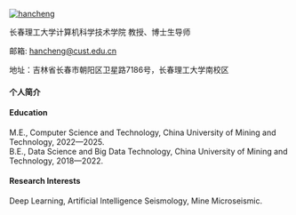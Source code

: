 

[![hancheng](https://img.shields.io/badge/senli1073-github-blue?logo=github)](https://github.com/hanchengLab)

长春理工大学计算机科学技术学院 教授、博士生导师

邮箱: hancheng@cust.edu.cn

地址：吉林省长春市朝阳区卫星路7186号，长春理工大学南校区
#### 个人简介



#### Education
M.E., Computer Science and Technology, China University of Mining and Technology, 2022—2025.\
B.E., Data Science and Big Data Technology, China University of Mining and Technology, 2018—2022.

#### Research Interests
Deep Learning, Artificial Intelligence Seismology, Mine Microseismic.

